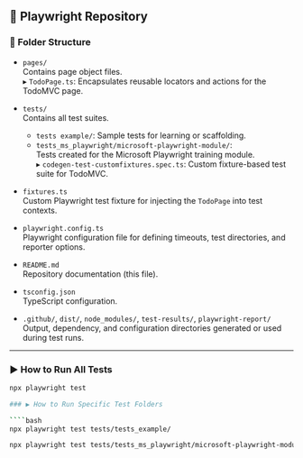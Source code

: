 ## 📘 Playwright Repository

### 📁 Folder Structure
- `pages/`  
  Contains page object files.  
  ▸ `TodoPage.ts`: Encapsulates reusable locators and actions for the TodoMVC page.

- `tests/`  
  Contains all test suites.
  - `tests example/`: Sample tests for learning or scaffolding.
  - `tests_ms_playwright/microsoft-playwright-module/`:  
    Tests created for the Microsoft Playwright training module.  
    ▸ `codegen-test-customfixtures.spec.ts`: Custom fixture-based test suite for TodoMVC.

- `fixtures.ts`  
  Custom Playwright test fixture for injecting the `TodoPage` into test contexts.

- `playwright.config.ts`  
  Playwright configuration file for defining timeouts, test directories, and reporter options.

- `README.md`  
  Repository documentation (this file).

- `tsconfig.json`  
  TypeScript configuration.

- `.github/`, `dist/`, `node_modules/`, `test-results/`, `playwright-report/`  
  Output, dependency, and configuration directories generated or used during test runs.

---

### ▶️ How to Run All Tests

````bash
npx playwright test

### ▶️ How to Run Specific Test Folders

````bash
npx playwright test tests/tests_example/

npx playwright test tests/tests_ms_playwright/microsoft-playwright-module/

